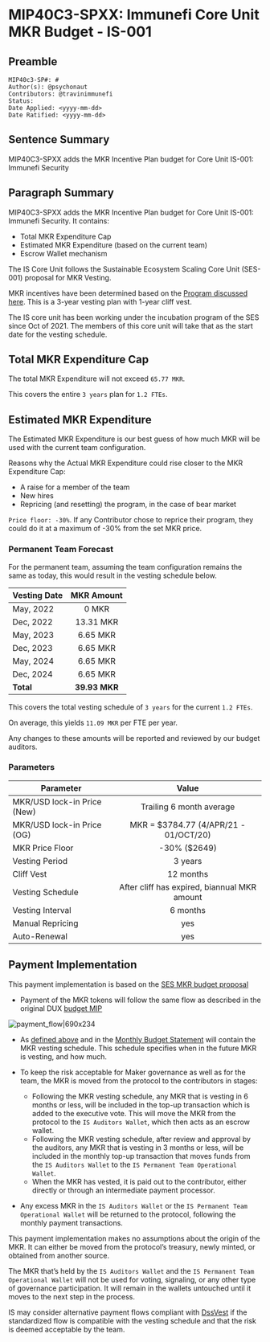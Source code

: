 # MIP40C3-SPXX: Immunefi Core Unit MKR Budget - IS-001

## Preamble
```
MIP40c3-SP#: #
Author(s): @psychonaut
Contributors: @travinimmunefi
Status:
Date Applied: <yyyy-mm-dd>
Date Ratified: <yyyy-mm-dd>
```

## Sentence Summary

MIP40C3-SPXX adds the MKR Incentive Plan budget for Core Unit IS-001: Immunefi Security

## Paragraph Summary

MIP40C3-SPXX adds the MKR Incentive Plan budget for Core Unit IS-001: Immunefi Security. It contains:

- Total MKR Expenditure Cap
- Estimated MKR Expenditure (based on the current team)
- Escrow Wallet mechanism

The IS Core Unit follows the Sustainable Ecosystem Scaling Core Unit (SES-001) proposal for MKR Vesting.

MKR incentives have been determined based on the [Program discussed here](https://forum.makerdao.com/t/pre-mip-discussion-an-alternative-mkr-compensation-plan/8000). This is a 3-year vesting plan with 1-year cliff vest.

The IS core unit has been working under the incubation program of the SES since Oct of 2021. The members of this core unit will take that as the start date for the vesting schedule.

## Total MKR Expenditure Cap

The total MKR Expenditure will not exceed `65.77 MKR`.

This covers the entire `3 years` plan for `1.2 FTEs`.

## Estimated MKR Expenditure

The Estimated MKR Expenditure is our best guess of how much MKR will be used with the current team configuration.

Reasons why the Actual MKR Expenditure could rise closer to the MKR Expenditure Cap:

- A raise for a member of the team
- New hires
- Repricing (and resetting) the program, in the case of bear market

`Price floor: -30%`. If any Contributor chose to reprice their program, they could do it at a maximum of -30% from the set MKR price.

### Permanent Team Forecast

For the permanent team, assuming the team configuration remains the same as today, this would result in the vesting schedule below.

|    Vesting Date      | MKR Amount |
|---------------|:-----:|
| May, 2022 |   0 MKR  |
| Dec, 2022 |   13.31 MKR  |
| May, 2023 |   6.65 MKR  |
| Dec, 2023 |  6.65 MKR  |
| May, 2024 |   6.65 MKR  |
| Dec, 2024 |   6.65 MKR  |
| **Total** | **39.93 MKR**  |

This covers the total vesting schedule of `3 years` for the current `1.2 FTEs`.

On average, this yields `11.09 MKR` per FTE per year.

Any changes to these amounts will be reported and reviewed by our budget auditors.

### Parameters

|    Parameter      | Value |
|---------------|:-----:|
| MKR/USD lock-in Price (New) |   Trailing 6 month average   |
| MKR/USD lock-in Price (OG) |   MKR = $3784.77 (4/APR/21 - 01/OCT/20)  |
| MKR Price Floor |   -30% ($2649)  |
| Vesting Period |   3 years  |
| Cliff Vest |  12 months  |
| Vesting Schedule |   After cliff has expired, biannual MKR amount  |
| Vesting Interval | 6 months  |
| Manual Repricing | yes |
| Auto-Renewal | yes  |

## Payment Implementation

This payment implementation is based on the [SES MKR budget proposal](https://forum.makerdao.com/t/mip40c3-sp17-sustainable-ecosystem-scaling-core-unit-mkr-budget-ses-001/8043)

- Payment of the MKR tokens will follow the same flow as described in the original DUX [budget MIP](https://forum.makerdao.com/t/mip40c3-sp-1-development-ux-core-unit-budget-dux-001/9774)

![payment_flow|690x234](https://github.com/makerdao/mips/blob/master/MIP40/MIP40c3-Subproposals/supporting_materials/MIP40c3-SP27/payment_flow.png)
- As [defined above](https://forum.makerdao.com/t/mip40c3-sp-1-development-ux-core-unit-budget-dux-001/9774) and in the [Monthly Budget Statement](https://github.com/makerdao-dux/transparency-reporting/blob/main/Monthy%20Budget%20Statements/2021-09.md) will contain the MKR vesting schedule. This schedule specifies when in the future MKR is vesting, and how much.

- To keep the risk acceptable for Maker governance as well as for the team, the MKR is moved from the protocol to the contributors in stages:
  - Following the MKR vesting schedule, any MKR that is vesting in 6 months or less, will be included in the top-up transaction which is added to the executive vote. This will move the MKR from the protocol to the `IS Auditors Wallet`, which then acts as an escrow wallet.
  - Following the MKR vesting schedule, after review and approval by the auditors, any MKR that is vesting in 3 months or less, will be included in the monthly top-up transaction that moves funds from the `IS Auditors Wallet` to the `IS Permanent Team Operational Wallet`.
  - When the MKR has vested, it is paid out to the contributor, either directly or through an intermediate payment processor.
- Any excess MKR in the `IS Auditors Wallet` or the `IS Permanent Team Operational Wallet` will be returned to the protocol, following the monthly payment transactions.

This payment implementation makes no assumptions about the origin of the MKR. It can either be moved from the protocol’s treasury, newly minted, or obtained from another source.

The MKR that’s held by the `IS Auditors Wallet` and the `IS Permanent Team Operational Wallet` will not be used for voting, signaling, or any other type of governance participation. It will remain in the wallets untouched until it moves to the next step in the process.

IS may consider alternative payment flows compliant with [DssVest](https://forum.makerdao.com/t/mip-54-dssvest/8025) if the standardized flow is compatible with the vesting schedule and that the risk is deemed acceptable by the team.
